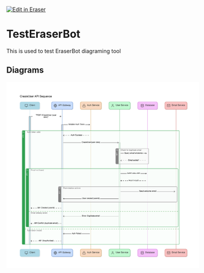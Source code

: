 <p><a target="_blank" href="https://app.eraser.io/workspace/FBzywMDVWmq2NdYPUHWr" id="edit-in-eraser-github-link"><img alt="Edit in Eraser" src="https://firebasestorage.googleapis.com/v0/b/second-petal-295822.appspot.com/o/images%2Fgithub%2FOpen%20in%20Eraser.svg?alt=media&amp;token=968381c8-a7e7-472a-8ed6-4a6626da5501"></a></p>

# TestEraserBot
This is used to test EraserBot diagraming tool


<!-- eraser-additional-content -->
## Diagrams
<!-- eraser-additional-files -->
<a href="/README-CreateUser API Sequence-1.eraserdiagram" data-element-id="0GA1pgsKZuNzHwPswMKbw"><img src="/.eraser/FBzywMDVWmq2NdYPUHWr___d9TSy4vAPkPcZ8iZsoAtvk9SguD2___---diagram----9703f2bf4c6c80e46377c7b8f87ac272-CreateUser-API-Sequence.png" alt="" data-element-id="0GA1pgsKZuNzHwPswMKbw" /></a>
<!-- end-eraser-additional-files -->
<!-- end-eraser-additional-content -->
<!--- Eraser file: https://app.eraser.io/workspace/FBzywMDVWmq2NdYPUHWr --->